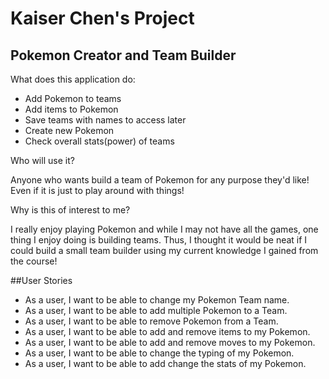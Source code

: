 # Kaiser Chen's Project

## Pokemon Creator and Team Builder

What does this application do:
- Add Pokemon to teams
- Add items to Pokemon
- Save teams with names to access later
- Create new Pokemon
- Check overall stats(power) of teams

Who will use it?

Anyone who wants build a team of Pokemon for any purpose they'd like! Even if it is just to play around with things!

Why is this of interest to me?

I really enjoy playing Pokemon and while I may not have all the games, one thing I enjoy doing is building teams. 
Thus, I thought it would be neat if I could build a small team builder using my current knowledge I gained from the
course!

##User Stories

- As a user, I want to be able to change my Pokemon Team name.
- As a user, I want to be able to add multiple Pokemon to a Team.
- As a user, I want to be able to remove Pokemon from a Team.
- As a user, I want to be able to add and remove items to my Pokemon.
- As a user, I want to be able to add and remove moves to my Pokemon.
- As a user, I want to be able to change the typing of my Pokemon.
- As a user, I want to be able to add change the stats of my Pokemon.